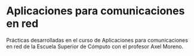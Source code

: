 # Aplicaciones para comunicaciones en red

Prácticas desarrolladas en el curso de Aplicaciones para comunicaciones en red de la Escuela Superior de Cómputo con el profesor Axel Moreno.
